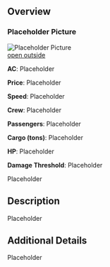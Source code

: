 ## Overview

### Placeholder Picture

![Placeholder Picture](https://publish-01.obsidian.md/access/36b98e212e9d73fe1bd4813f96b0fd71/z_Assets/Misc/ImagePlaceholder.png)  
[open outside](https://obsidianttrpgtutorials.com/z_Assets/Misc/ImagePlaceholder.png)

**AC**: Placeholder

**Price**: Placeholder

**Speed**: Placeholder

**Crew**: Placeholder

**Passengers**: Placeholder

**Cargo (tons)**: Placeholder

**HP**: Placeholder

**Damage Threshold**: Placeholder

Placeholder

## Description

Placeholder

## Additional Details

Placeholder